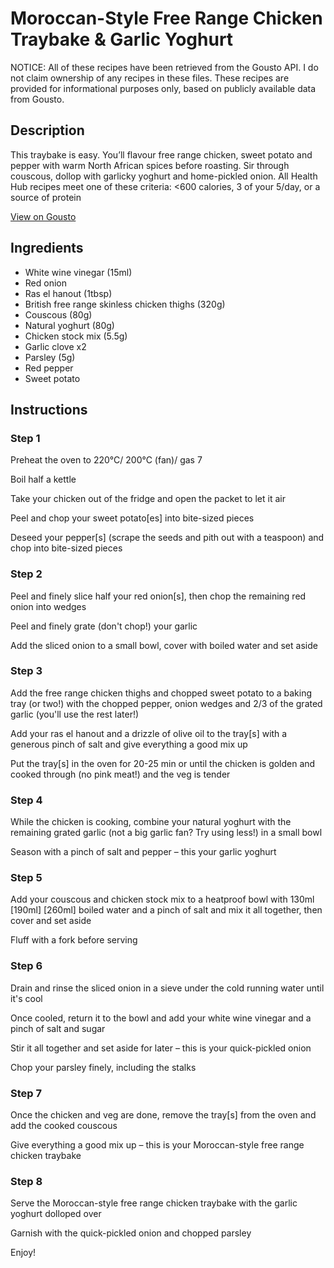 # Moroccan-Style Free Range Chicken Traybake & Garlic Yoghurt

NOTICE: All of these recipes have been retrieved from the Gousto API. I do not claim ownership of any recipes in these files. These recipes are provided for informational purposes only, based on publicly available data from Gousto.

## Description

This traybake is easy. You’ll flavour free range chicken, sweet potato and pepper with warm North African spices before roasting. Sir through couscous, dollop with garlicky yoghurt and home-pickled onion. All Health Hub recipes meet one of these criteria: <600 calories, 3 of your 5/day, or a source of protein

[View on Gousto](https://www.gousto.co.uk/recipes/cookbook/moroccan-style-free-range-chicken-traybake-garlic-yoghurt)

## Ingredients

- White wine vinegar (15ml)
- Red onion
- Ras el hanout (1tbsp)
- British free range skinless chicken thighs (320g)
- Couscous (80g)
- Natural yoghurt (80g)
- Chicken stock mix (5.5g)
- Garlic clove x2
- Parsley (5g)
- Red pepper
- Sweet potato

## Instructions


### Step 1

Preheat the oven to 220°C/ 200°C (fan)/ gas 7

Boil half a kettle

Take your chicken out of the fridge and open the packet to let it air

Peel and chop your sweet potato[es] into bite-sized pieces

Deseed your pepper[s] (scrape the seeds and pith out with a teaspoon) and chop into bite-sized pieces


### Step 2

Peel and finely slice half your red onion[s], then chop the remaining red onion into wedges

Peel and finely grate (don't chop!) your garlic

Add the sliced onion to a small bowl, cover with boiled water and set aside


### Step 3

Add the free range chicken thighs and chopped sweet potato to a baking tray (or two!) with the chopped pepper, onion wedges and 2/3 of the grated garlic (you'll use the rest later!)

Add your ras el hanout and a drizzle of olive oil to the tray[s] with a generous pinch of salt and give everything a good mix up

Put the tray[s] in the oven for 20-25 min or until the chicken is golden and cooked through (no pink meat!) and the veg is tender


### Step 4

While the chicken is cooking, combine your natural yoghurt with the remaining grated garlic (not a big garlic fan? Try using less!) in a small bowl

Season with a pinch of salt and pepper – this your garlic yoghurt


### Step 5

Add your couscous and chicken stock mix to a heatproof bowl with 130ml <span class="text-purple">[190ml]</span><span class="text-danger"> [260ml] </span>boiled water and a pinch of salt and mix it all together, then cover and set aside

Fluff with a fork before serving


### Step 6

Drain and rinse the sliced onion in a sieve under the cold running water until it's cool

Once cooled, return it to the bowl and add your white wine vinegar and a pinch of salt and sugar

Stir it all together and set aside for later – this is your quick-pickled onion

Chop your parsley finely, including the stalks


### Step 7

Once the chicken and veg are done, remove the tray[s] from the oven and add the cooked couscous

Give everything a good mix up – this is your Moroccan-style free range chicken traybake

### Step 8

Serve the Moroccan-style free range chicken traybake with the garlic yoghurt dolloped over

Garnish with the quick-pickled onion and chopped parsley

Enjoy!

